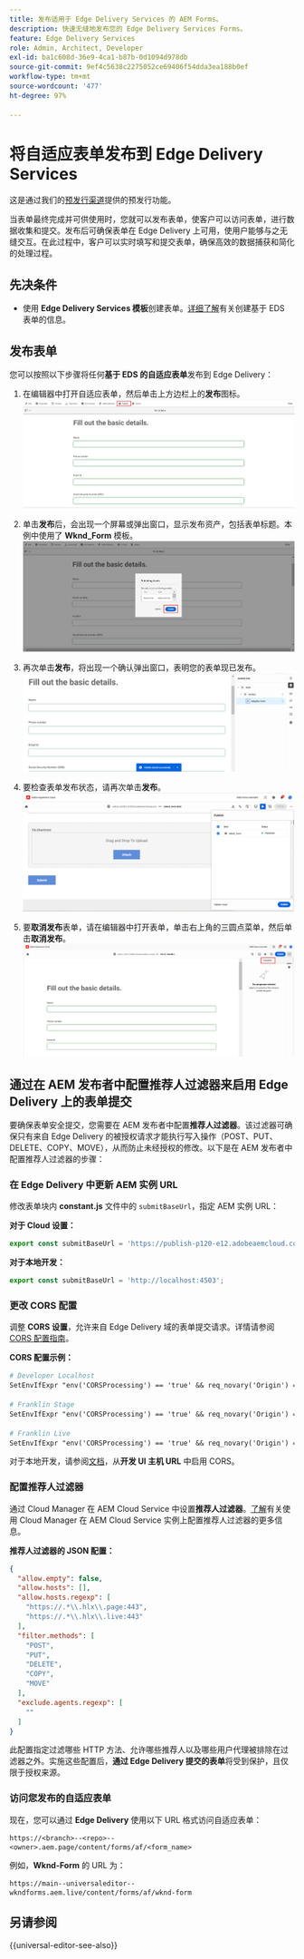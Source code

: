 ```yaml
---
title: 发布适用于 Edge Delivery Services 的 AEM Forms。
description: 快速无缝地发布您的 Edge Delivery Services Forms。
feature: Edge Delivery Services
role: Admin, Architect, Developer
exl-id: ba1c608d-36e9-4ca1-b87b-0d1094d978db
source-git-commit: 9ef4c5638c2275052ce69406f54dda3ea188b0ef
workflow-type: tm+mt
source-wordcount: '477'
ht-degree: 97%

---
```


# 将自适应表单发布到 Edge Delivery Services

<span class="preview">这是通过我们的<a href="https://experienceleague.adobe.com/docs/experience-manager-cloud-service/content/release-notes/prerelease.html?lang=zh-hans#new-features">预发行渠道</a>提供的预发行功能。</span>


当表单最终完成并可供使用时，您就可以发布表单，使客户可以访问表单，进行数据收集和提交。发布后可确保表单在 Edge Delivery 上可用，使用户能够与之无缝交互。在此过程中，客户可以实时填写和提交表单，确保高效的数据捕获和简化的处理过程。

## 先决条件

* 使用 **Edge Delivery Services 模板**&#x200B;创建表单。[详细了解](/help/edge/docs/forms/universal-editor/getting-started-universal-editor.md)有关创建基于 EDS 表单的信息。

## 发布表单

您可以按照以下步骤将任何&#x200B;**基于 EDS 的自适应表单**&#x200B;发布到 Edge Delivery：

<!--1. Select the **Adaptive Form** that you want to publish and click the **Edit** ![edit icon](/help/forms/assets/edit.svg) icon.
   ![Select EDS-Based Form](/help/forms/assets/select-eds-based-form.png)-->

1. 在编辑器中打开自适应表单，然后单击上方边栏上的&#x200B;**发布**&#x200B;图标。
   ![单击发布](/help/forms/assets/publish-icon-eds-form.png)

1. 单击&#x200B;**发布**&#x200B;后，会出现一个屏幕或弹出窗口，显示发布资产，包括表单标题。本例中使用了 **Wknd_Form** 模板。
   ![在单击发布上](/help/forms/assets/on-click-publish.png)

1. 再次单击&#x200B;**发布**，将出现一个确认弹出窗口，表明您的表单现已发布。
   ![发布成功](/help/forms/assets/publish-success.png)

1. 要检查表单发布状态，请再次单击&#x200B;**发布**。
   ![发布状态](/help/forms/assets/publish-status.png)

1. 要&#x200B;**取消发布**&#x200B;表单，请在编辑器中打开表单，单击右上角的三圆点菜单，然后单击&#x200B;**取消发布**。
   ![取消发布](/help/forms/assets/unpublish--form.png)

## 通过在 AEM 发布者中配置推荐人过滤器来启用 Edge Delivery 上的表单提交

要确保表单安全提交，您需要在 AEM 发布者中配置&#x200B;**推荐人过滤器**。该过滤器可确保只有来自 Edge Delivery 的被授权请求才能执行写入操作（POST、PUT、DELETE、COPY、MOVE），从而防止未经授权的修改。以下是在 AEM 发布者中配置推荐人过滤器的步骤：

### 在 Edge Delivery 中更新 AEM 实例 URL

修改表单块内 **constant.js** 文件中的 `submitBaseUrl`，指定 AEM 实例 URL：

**对于 Cloud 设置：**

```js
export const submitBaseUrl = 'https://publish-p120-e12.adobeaemcloud.com';
```

**对于本地开发：**

```js
export const submitBaseUrl = 'http://localhost:4503';
```

### 更改 CORS 配置

调整 **CORS 设置**，允许来自 Edge Delivery 域的表单提交请求。详情请参阅 [CORS 配置指南](https://experienceleague.adobe.com/zh-hans/docs/experience-manager-learn/getting-started-with-aem-headless/deployments/configurations/cors)。

**CORS 配置示例：**

```apache
# Developer Localhost
SetEnvIfExpr "env('CORSProcessing') == 'true' && req_novary('Origin') =~ m#(http://localhost(:\d+)?$)#" CORSTrusted=true

# Franklin Stage
SetEnvIfExpr "env('CORSProcessing') == 'true' && req_novary('Origin') =~ m#(https://.*\.hlx\.page$)#" CORSTrusted=true  

# Franklin Live
SetEnvIfExpr "env('CORSProcessing') == 'true' && req_novary('Origin') =~ m#(https://.*\.hlx\.live$)#" CORSTrusted=true
```

对于本地开发，请参阅[文档](https://experienceleague.adobe.com/zh-hans/docs/experience-manager-cloud-service/content/headless/deployment/referrer-filter)，从&#x200B;**开发 UI 主机 URL** 中启用 CORS。

### 配置推荐人过滤器

通过 Cloud Manager 在 AEM Cloud Service 中设置&#x200B;**推荐人过滤器**。[了解](https://experienceleague.adobe.com/zh-hans/docs/experience-manager-learn/foundation/security/understand-cross-origin-resource-sharing)有关使用 Cloud Manager 在 AEM Cloud Service 实例上配置推荐人过滤器的更多信息。

**推荐人过滤器的 JSON 配置：**

```json
{
  "allow.empty": false,
  "allow.hosts": [],
  "allow.hosts.regexp": [
    "https://.*\\.hlx\\.page:443",
    "https://.*\\.hlx\\.live:443"
  ],
  "filter.methods": [
    "POST",
    "PUT",
    "DELETE",
    "COPY",
    "MOVE"
  ],
  "exclude.agents.regexp": [
    ""
  ]
}
```

此配置指定过滤哪些 HTTP 方法、允许哪些推荐人以及哪些用户代理被排除在过滤器之外。实施这些配置后，**通过 Edge Delivery 提交的表单**&#x200B;将受到保护，且仅限于授权来源。

### 访问您发布的自适应表单

现在，您可以通过 **Edge Delivery** 使用以下 URL 格式访问自适应表单：

```
https://<branch>--<repo>--<owner>.aem.page/content/forms/af/<form_name>
```

例如，**Wknd-Form** 的 URL 为：

```
https://main--universaleditor--wkndforms.aem.live/content/forms/af/wknd-form
```


## 另请参阅

{{universal-editor-see-also}}

